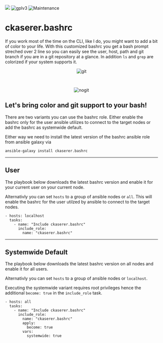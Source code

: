 [![](https://img.shields.io/travis/com/ckaserer/ansible-role-bashrc/master?style=flat-square)](https://travis-ci.com/ckaserer/ansible-role-bashrc)
![gplv3](https://img.shields.io/badge/license-GPL%20v3.0-brightgreen.svg?style=flat-square)
![Maintenance](https://img.shields.io/maintenance/yes/2021?style=flat-square)

# ckaserer.bashrc

If you work most of the time on the CLI, like I do, you might want to add a bit of color to your life. With this customized bashrc you get a bash prompt streched over 2 line so you can easily see the user, host, path and git branch if you are in a git repository at a glance. In addition `ls` and `grep` are colorized if your system supports it.

<p align="center">
<img alt="git" src="https://github.com/ckaserer/bashrc/raw/master/.images/git.png">
</p>

<br>

<p align="center">
<img alt="nogit" src="https://github.com/ckaserer/bashrc/raw/master/.images/no-git.png">
</p>


## Let's bring color and git support to your bash!

There are two variants you can use the bashrc role. Either enable the bashrc only for the user ansible utilizes to connect to the target nodes or add the bashrc as systemwide default.

Either way we need to install the latest version of the bashrc ansible role from ansible galaxy via

```
ansible-galaxy install ckaserer.bashrc
```

---

## User

The playbook below downloads the latest bashrc version and enable it for your current user on your current node. 

Alternativly you can set `hosts` to a group of ansible nodes or `all`. This will enable the bashrc for the user utilzed by ansible to connect to the target nodes.

```
- hosts: localhost
  tasks:
    - name: "Include ckaserer.bashrc"
      include_role:
        name: "ckaserer.bashrc"
```

---

## Systemwide Default

The playbook below downloads the latest bashrc version on all nodes and enable it for all users. 

Alternativly you can set `hosts` to a group of ansible nodes or `localhost`.

Executing the systemwide variant requires root privileges hence the additional `become: true` in the `include_role` task.

```
- hosts: all
  tasks:
    - name: "Include ckaserer.bashrc"
      include_role:
        name: "ckaserer.bashrc"
        apply:
          become: true
        vars:
          systemwide: true
```    
